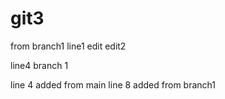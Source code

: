 # git3
from branch1 line1 edit
edit2

line4 branch 1

line 4 added from main 
line 8 added from branch1
